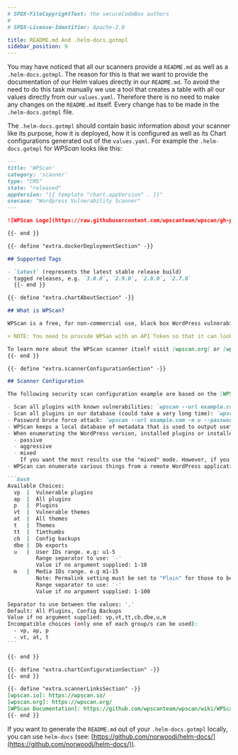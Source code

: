 ```yaml
---
# SPDX-FileCopyrightText: the secureCodeBox authors
#
# SPDX-License-Identifier: Apache-2.0

title: README.md And .helm-docs.gotmpl
sidebar_position: 9
---
```


You may have noticed that all our scanners provide a `README.md` as well as a `.helm-docs.gotmpl`.
The reason for this is that we want to provide the documentation of our Helm values directly in our `README.md`.
To avoid the need to do this task manually we use a tool that creates a table with all our values directly from our `values.yaml`.
Therefore there is no need to make any changes on the `README.md` itself.
Every change has to be made in the `.helm-docs.gotmpl` file.

The `.helm-docs.gotmpl` should contain basic information about your scanner like its purpose, how it is deployed, how it is configured as well as its Chart configurations generated out of the `values.yaml`.
For example the `.helm-docs.gotmpl` for _WPScan_ looks like this:

````markdown {73}
---
title: 'WPScan'
category: 'scanner'
type: "CMS"
state: "released"
appVersion: "{{ template "chart.appVersion" . }}"
usecase: "Wordpress Vulnerability Scanner"
---

![WPScan Logo](https://raw.githubusercontent.com/wpscanteam/wpscan/gh-pages/images/wpscan_logo.png)

{{- end }}

{{- define "extra.dockerDeploymentSection" -}}

## Supported Tags

- `latest` (represents the latest stable release build)
- tagged releases, e.g. `3.0.0`, `2.9.0`, `2.8.0`, `2.7.0`
  {{- end }}

{{- define "extra.chartAboutSection" -}}

## What is WPScan?

WPScan is a free, for non-commercial use, black box WordPress vulnerability scanner written for security professionals and blog maintainers to test the security of their sites.

> NOTE: You need to provide WPSan with an API Token so that it can look up vulnerabilities infos with [https://wpvulndb.com](https://wpvulndb.com). Without the token WPScan will only identify WordPress Core / Plugin / Theme versions but not if they are actually vulnerable. You can get a free API Token at by registering for an account at [https://wpvulndb.com](https://wpvulndb.com). Using the secureCodeBox WPScans you can specify the token via the `WPVULNDB_API_TOKEN` target attribute, see the example below.

To learn more about the WPScan scanner itself visit [wpscan.org] or [wpscan.io].
{{- end }}

{{- define "extra.scannerConfigurationSection" -}}

## Scanner Configuration

The following security scan configuration example are based on the [WPScan Documentation], please take a look at the original documentation for more configuration examples.

- Scan all plugins with known vulnerabilities: `wpscan --url example.com -e vp --plugins-detection mixed --api-token WPVULNDB_API_TOKEN`
- Scan all plugins in our database (could take a very long time): `wpscan --url example.com -e ap --plugins-detection mixed --api-token WPVULNDB_API_TOKEN`
- Password brute force attack: `wpscan --url example.com -e u --passwords /path/to/password_file.txt`
- WPScan keeps a local database of metadata that is used to output useful information, such as the latest version of a plugin. The local database can be updated with the following command: `wpscan --update`
- When enumerating the WordPress version, installed plugins or installed themes, you can use three different "modes", which are:
  - passive
  - aggressive
  - mixed
    If you want the most results use the "mixed" mode. However, if you are worried that the server may not be able to handle many requests, use the "passive" mode. The default mode is "mixed", except plugin enumeration, which is "passive". You will need to manually override the plugin detection mode, if you want to use anything other than the default, with the `--plugins-detection` option.
- WPScan can enumerate various things from a remote WordPress application, such as plugins, themes, usernames, backed up files wp-config.php files, Timthumb files, database exports and more. To use WPScan's enumeration capabilities supply the `-e `option.

```bash
Available Choices:
  vp  |  Vulnerable plugins
  ap  |  All plugins
  p   |  Plugins
  vt  |  Vulnerable themes
  at  |  All themes
  t   |  Themes
  tt  |  Timthumbs
  cb  |  Config backups
  dbe |  Db exports
  u   |  User IDs range. e.g: u1-5
         Range separator to use: '-'
         Value if no argument supplied: 1-10
  m   |  Media IDs range. e.g m1-15
         Note: Permalink setting must be set to "Plain" for those to be detected
         Range separator to use: '-'
         Value if no argument supplied: 1-100

Separator to use between the values: ','
Default: All Plugins, Config Backups
Value if no argument supplied: vp,vt,tt,cb,dbe,u,m
Incompatible choices (only one of each group/s can be used):
  - vp, ap, p
  - vt, at, t
```

{{- end }}

{{- define "extra.chartConfigurationSection" -}}
{{- end }}

{{- define "extra.scannerLinksSection" -}}
[wpscan.io]: https://wpscan.io/
[wpscan.org]: https://wpscan.org/
[WPScan Documentation]: https://github.com/wpscanteam/wpscan/wiki/WPScan-User-Documentation
{{- end }}
````

If you want to generate the `README.md` out of your `.helm-docs.gotmpl` locally, you can use `helm-docs` (see: [https://github.com/norwoodj/helm-docs/](https://github.com/norwoodj/helm-docs/)).
